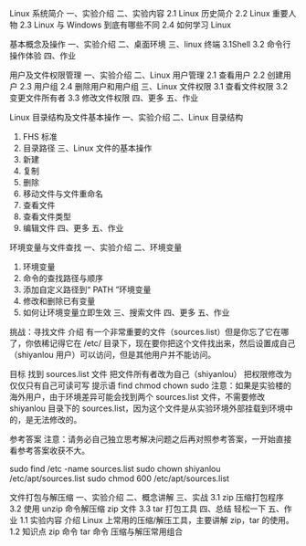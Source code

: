 Linux 系统简介
一、实验介绍
二、实验内容
2.1 Linux 历史简介
2.2 Linux 重要人物
2.3 Linux 与 Windows 到底有哪些不同
2.4 如何学习 Linux

基本概念及操作
一、实验介绍
二、桌面环境
三、linux 终端
3.1Shell
 3.2 命令行操作体验
四、作业

用户及文件权限管理
一、实验介绍
二、Linux 用户管理
2.1 查看用户
 2.2 创建用户
 2.3 用户组
 2.4 删除用户和用户组
三、Linux 文件权限
3.1 查看文件权限
 3.2 变更文件所有者
 3.3 修改文件权限
四、更多
五、作业

Linux 目录结构及文件基本操作
一、实验介绍
二、Linux 目录结构
1. FHS 标准
2. 目录路径
三、Linux 文件的基本操作
 1. 新建
 2. 复制
 3. 删除
 4. 移动文件与文件重命名
5. 查看文件
6. 查看文件类型
7. 编辑文件
四、更多
五、作业

环境变量与文件查找
一、实验介绍
二、环境变量
1. 环境变量
 2. 命令的查找路径与顺序
3. 添加自定义路径到“ PATH ”环境变量
4. 修改和删除已有变量
5. 如何让环境变量立即生效
三、搜索文件
四、更多
五、作业

挑战：寻找文件
介绍
有一个非常重要的文件（sources.list）但是你忘了它在哪了，你依稀记得它在 /etc/ 目录下，现在要你把这个文件找出来，然后设置成自己（shiyanlou 用户）可以访问，但是其他用户并不能访问。

目标
找到 sources.list 文件
把文件所有者改为自己（shiyanlou）
把权限修改为仅仅只有自己可读可写
提示语
find
chmod
chown
sudo
注意：如果是实验楼的海外用户，由于环境差异可能会找到两个 sources.list 文件，不需要修改 shiyanlou 目录下的 sources.list，因为这个文件是从实验环境外部挂载到环境中的，是无法修改的。

参考答案
注意：请务必自己独立思考解决问题之后再对照参考答案，一开始直接看参考答案收获不大。

sudo find /etc -name sources.list
sudo chown shiyanlou /etc/apt/sources.list
sudo chmod 600 /etc/apt/sources.list

文件打包与解压缩
一、实验介绍
二、概念讲解
三、实战
 3.1 zip 压缩打包程序
3.2 使用 unzip 命令解压缩 zip 文件
 3.3 tar 打包工具
四、总结
轻松一下
五、作业
1.1 实验内容
介绍 Linux 上常用的压缩/解压工具，主要讲解 zip，tar 的使用。
1.2 知识点
zip 命令
tar 命令
压缩与解压常用组合